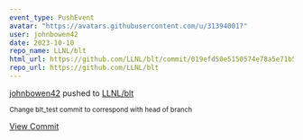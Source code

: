 ```yaml
---
event_type: PushEvent
avatar: "https://avatars.githubusercontent.com/u/31394001?"
user: johnbowen42
date: 2023-10-10
repo_name: LLNL/blt
html_url: https://github.com/LLNL/blt/commit/019efd50e5150574e78a5e71b521fc86391c5d9e
repo_url: https://github.com/LLNL/blt
---
```


<a href='https://github.com/johnbowen42' target='_blank'>johnbowen42</a> pushed to <a href='https://github.com/LLNL/blt' target='_blank'>LLNL/blt</a>

<small>Change blt_test commit to correspond with head of branch</small>

<a href='https://github.com/LLNL/blt/commit/019efd50e5150574e78a5e71b521fc86391c5d9e' target='_blank'>View Commit</a>